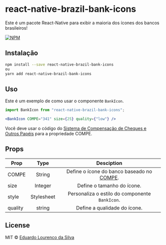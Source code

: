 # react-native-brazil-bank-icons

Este é um pacote React-Native para exibir a maioria dos ícones dos bancos brasileiros!

[![NPM](https://img.shields.io/npm/v/react-native-brazil-bank-icons.svg)](https://www.npmjs.com/package/react-native-brazil-bank-icons)

## Instalação

```bash
npm install --save react-native-brazil-bank-icons
ou
yarn add react-native-brazil-bank-icons
```

## Uso

Este é um exemplo de como usar o componente `BankIcon`.

```jsx
import BankIcon from "react-native-brazil-bank-icons";

<BankIcon COMPE="341" size={25} quality={"low"} />
```
Você deve usar o código do [Sistema de Compensação de Cheques e Outros Papéis](https://globalfinanceiro.com.br/codigos-ispb-e-compe-dos-bancos/) para a propriedade COMPE.

## Props

| Prop    |    Type    |                                                  Desciption                                                   |
|---------|:----------:|:-------------------------------------------------------------------------------------------------------------:|
| COMPE |   String   | Define o ícone do banco baseado no [COMPE](https://globalfinanceiro.com.br/codigos-ispb-e-compe-dos-bancos/). |
| size    |  Integer   |                                          Define o tamanho do ícone.                                           |
| style   | Stylesheet |                                Personaliza o estilo do componente `BankIcon`.                                 |                              
| quality |   string   |                                Define a qualidade do ícone.                                

## License

MIT © [Eduardo Lourenco da Silva](https://github.com/DuduLourenco)
